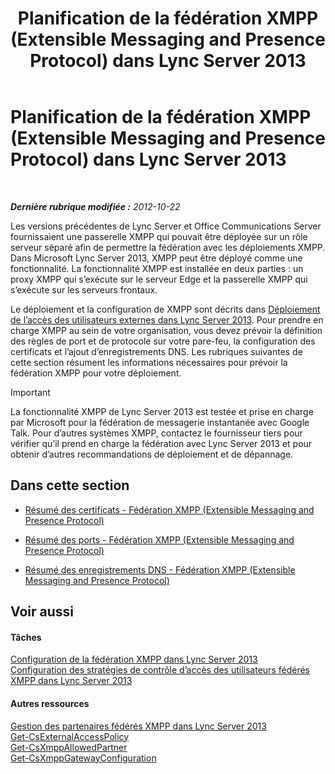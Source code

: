 ﻿---
title: Planification de la fédération XMPP (Extensible Messaging and Presence Protocol) dans Lync Server 2013
TOCTitle: Planification de la fédération XMPP (Extensible Messaging and Presence Protocol) dans Lync Server 2013
ms:assetid: 952b33e2-1f58-4831-9a39-1dfec2a316ad
ms:mtpsurl: https://technet.microsoft.com/fr-fr/library/JJ205107(v=OCS.15)
ms:contentKeyID: 49298113
ms.date: 05/20/2016
mtps_version: v=OCS.15
ms.translationtype: HT
---

# Planification de la fédération XMPP (Extensible Messaging and Presence Protocol) dans Lync Server 2013

 

_**Dernière rubrique modifiée :** 2012-10-22_

Les versions précédentes de Lync Server et Office Communications Server fournissaient une passerelle XMPP qui pouvait être déployée sur un rôle serveur séparé afin de permettre la fédération avec les déploiements XMPP. Dans Microsoft Lync Server 2013, XMPP peut être déployé comme une fonctionnalité. La fonctionnalité XMPP est installée en deux parties : un proxy XMPP qui s’exécute sur le serveur Edge et la passerelle XMPP qui s’exécute sur les serveurs frontaux.

Le déploiement et la configuration de XMPP sont décrits dans [Déploiement de l’accès des utilisateurs externes dans Lync Server 2013](lync-server-2013-deploying-external-user-access.md). Pour prendre en charge XMPP au sein de votre organisation, vous devez prévoir la définition des règles de port et de protocole sur votre pare-feu, la configuration des certificats et l’ajout d’enregistrements DNS. Les rubriques suivantes de cette section résument les informations nécessaires pour prévoir la fédération XMPP pour votre déploiement.

> [!important]  
> La fonctionnalité XMPP de Lync Server 2013 est testée et prise en charge par Microsoft pour la fédération de messagerie instantanée avec Google Talk. Pour d’autres systèmes XMPP, contactez le fournisseur tiers pour vérifier qu’il prend en charge la fédération avec Lync Server 2013 et pour obtenir d’autres recommandations de déploiement et de dépannage.

## Dans cette section

  - [Résumé des certificats - Fédération XMPP (Extensible Messaging and Presence Protocol)](lync-server-2013-certificate-summary-extensible-messaging-and-presence-protocol-xmpp-federation.md)

  - [Résumé des ports - Fédération XMPP (Extensible Messaging and Presence Protocol)](lync-server-2013-port-summary-extensible-messaging-and-presence-protocol-xmpp-federation.md)

  - [Résumé des enregistrements DNS - Fédération XMPP (Extensible Messaging and Presence Protocol)](lync-server-2013-dns-summary-extensible-messaging-and-presence-protocol-xmpp-federation.md)

## Voir aussi

#### Tâches

[Configuration de la fédération XMPP dans Lync Server 2013](lync-server-2013-setting-up-xmpp-federation.md)  
[Configuration des stratégies de contrôle d’accès des utilisateurs fédérés XMPP dans Lync Server 2013](lync-server-2013-configure-policies-to-control-xmpp-federated-user-access.md)  

#### Autres ressources

[Gestion des partenaires fédérés XMPP dans Lync Server 2013](lync-server-2013-manage-xmpp-federated-partners-for-your-organization.md)  
[Get-CsExternalAccessPolicy](https://docs.microsoft.com/en-us/powershell/module/skype/Get-CsExternalAccessPolicy)  
[Get-CsXmppAllowedPartner](https://docs.microsoft.com/en-us/powershell/module/skype/Get-CsXmppAllowedPartner)  
[Get-CsXmppGatewayConfiguration](https://docs.microsoft.com/en-us/powershell/module/skype/Get-CsXmppGatewayConfiguration)

